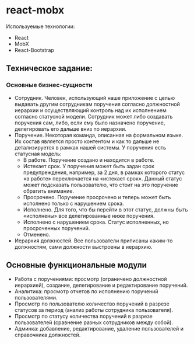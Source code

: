 # react-mobx

Используемые технологии:
- React
- MobX
- React-Bootstrap


## Техническое задание:
### Основные бизнес-сущности
* Сотрудник. Человек, использующий наше приложение с целью выдавать другим сотрудникам поручения согласно должностной иерархии и осуществляющий контроль над их исполнением согласно статусной модели. Сотрудник может либо создавать поручения сам, либо, если ему было назначено поручение, делегировать его дальше вниз по иерархии.
* Поручение. Некоторая команда, описанная на формальном языке. Их состав является просто контентом и как то дальше не детализируется в рамках нашей системы. У поручения есть статусная модель: 
    * В работе. Поручение создано и находится в работе.
    * Истекает срок. У поручения может быть задан срок предупреждения, например, за 2 дня, в рамках которого статус «в работе» переключается на «истекает срок». Данный статус может подсказать пользователю, что стоит на это поручение обратить внимание.
    * Просрочено. Поручение просрочено и теперь может быть исполнено только с нарушением срока.
    * Исполнено. Для того, что бы перейти в этот статус, должны быть «исполнены» все делегированные ниже поручения.
    * Исполнено с нарушением срока. Статус исполненных, но просроченных поручений.
	* Отменено.
* Иерархия должностей. Все пользователи приписаны каким-то должностям, сами должности выстроены в иерархию.

## Основные функциональные модули
* Работа с поручениями: просмотр (ограничено должностной иерархией), создание, делегирование и редактирование поручений.
* Аналитика: просмотр отчетов по исполнению поручений пользователями.
* Просмотр по пользователю количество поручений в разрезе статусов за период (анализ работы сотрудника пользователя).
* Просмотр по статусу количества поручений в разрезе пользователей (сравнение разных сотрудников между собой).
* Админка: добавление, редактирование, удаление пользователей и справочника должностей.

